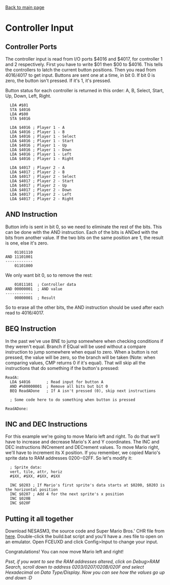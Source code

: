 [Back to main page](https://normalgamer.github.io/NES-Development/)

# Controller Input

## Controller Ports
The controller input is read from I/O ports $4016 and $4017, for controller 1 and 2 respectively. First you have to write $01 then $00 to $4016. This tells the controllers to latch the current button positions. Then you read from $4016/$4017 to get input. Buttons are sent one at a time, in bit 0. If bit 0 is zero, the button isn't pressed. If it's 1, it's pressed.

Button status for each controller is returned in this order: A, B, Select, Start, Up, Down, Left, Right.

```
  LDA #$01
  STA $4016
  LDA #$00
  STA $4016
  
  LDA $4016 ; Player 1 - A
  LDA $4016 ; Player 1 - B
  LDA $4016 ; Player 1 - Select
  LDA $4016 ; Player 1 - Start
  LDA $4016 ; Player 1 - Up
  LDA $4016 ; Player 1 - Down
  LDA $4016 ; Player 1 - Left
  LDA $4016 ; Player 1 - Right
  
  LDA $4017 ; Player 2 - A
  LDA $4017 ; Player 2 - B
  LDA $4017 ; Player 2 - Select
  LDA $4017 ; Player 2 - Start
  LDA $4017 ; Player 2 - Up
  LDA $4017 ; Player 2 - Down
  LDA $4017 ; Player 2 - Left
  LDA $4017 ; Player 2 - Right
```

## AND Instruction

Button info is sent in bit 0, so we need to eliminate the rest of the bits. This can be done with the AND instruction. Each of the bits is ANDed with the bits from another value. If the two bits on the same position are 1, the result is one, else it's zero.

```
    01101110
AND 11101001
------------
    01101000
```

We only want bit 0, so to remove the rest:

```
    01011101  ; Controller data
AND 00000001  ; AND value
------------
    00000001  ; Result
```

So to erase all the other bits, the AND instruction should be used after each read to $4016/$4017.

## BEQ Instruction

In the past we've use BNE to jump somewhere when checking conditions if they weren't equal. Branch if EQual will be used without a compare instruction to jump somewhere when equal to zero. When a button is not pressed, the value will be zero, so the branch will be taken (Note: when comparing values, CMP returns 0 if it's equal). That will skip all the instructions that do something if the button's pressed:

```
ReadA:
  LDA $4016       ; Read input for button A
  AND #%00000001  ; Remove all bits but bit 0
  BEQ ReadADone   ; If A isn't pressed (0), skip next instructions
  
  ; Some code here to do something when button is pressed
  
ReadADone:
```

## INC and DEC Instructions

For this example we're going to move Mario left and right. To do that we'll have to increase and decrease Mario's X and Y coordinates. The INC and DEC instructions INCrement and DECrement values. To move Mario right, we'll have to increment its X position. If you remember, we copied Mario's sprite data to RAM addresses $0200-$02FF. So let's modify it:

```
  ; Sprite data:
  vert, tile, attr, horiz
  #$XX, #$XX, #$XX, #$XX
  
  INC $0203 ; If Mario's first sprite's data starts at $0200, $0203 is the horizontal position
  INC $0207 ; Add 4 for the next sprite's x position
  INC $020B
  INC $020F
```

## Putting it all together

Download NESASM3, the source code and Super Mario Bros.' CHR file from [here](https://github.com/normalgamer/NES-Development/raw/gh-pages/06-Controller_input/controller.zip). Double-click the build.bat script and you'll have a .nes file to open on an emulator. Open FCEUXD and click Config>Input to change your input.

Congratulations! You can now move Mario left and right!

*Psst, if you want to see the RAM addresses altered, click on Debug>RAM Search, scroll down to address $0203/$0207/$020B/$020F and select Hexadecimal on Data Type/Display. Now you can see how the values go up and down :D*
